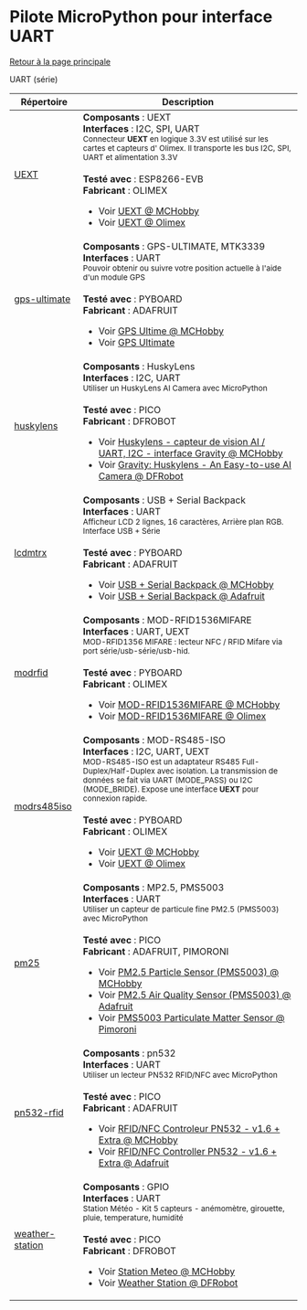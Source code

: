# Pilote MicroPython pour interface UART
[Retour à la page principale](../../readme.md)

UART (série)

<table>
<thead>
  <th>Répertoire</th><th>Description</th>
</thead>
<tbody>
  <tr><td><a href="../../../../tree/master/UEXT">UEXT</a></td>
      <td><strong>Composants</strong> : UEXT<br />
      <strong>Interfaces</strong> : I2C, SPI, UART<br />
<small>Connecteur <strong>UEXT</strong> en logique 3.3V est utilisé sur les cartes et capteurs d' Olimex. Il transporte les bus I2C, SPI, UART et alimentation 3.3V</small><br/><br />
      <strong>Testé avec</strong> : ESP8266-EVB<br />
      <strong>Fabricant</strong> : OLIMEX<br />
<ul>
<li>Voir <a href="https://shop.mchobby.be/fr/138-uext">UEXT @ MCHobby</a></li>
<li>Voir <a href="https://www.olimex.com/Products/Modules/">UEXT @ Olimex</a></li>
</ul>
      </td>
  </tr>
  <tr><td><a href="../../../../tree/master/gps-ultimate">gps-ultimate</a></td>
      <td><strong>Composants</strong> : GPS-ULTIMATE, MTK3339<br />
      <strong>Interfaces</strong> : UART<br />
<small>Pouvoir obtenir ou suivre votre position actuelle à l'aide d'un module GPS</small><br/><br />
      <strong>Testé avec</strong> : PYBOARD<br />
      <strong>Fabricant</strong> : ADAFRUIT<br />
<ul>
<li>Voir <a href="https://shop.mchobby.be/fr/breakout/62-gps-adafruit-ultimate-chipset-mtk3339--3232100000629-adafruit.html">GPS Ultime @ MCHobby</a></li>
<li>Voir <a href="https://www.adafruit.com/product/746">GPS Ultimate</a></li>
</ul>
      </td>
  </tr>
  <tr><td><a href="../../../../tree/master/huskylens">huskylens</a></td>
      <td><strong>Composants</strong> : HuskyLens<br />
      <strong>Interfaces</strong> : I2C, UART<br />
<small>Utiliser un HuskyLens AI Camera avec MicroPython</small><br/><br />
      <strong>Testé avec</strong> : PICO<br />
      <strong>Fabricant</strong> : DFROBOT<br />
<ul>
<li>Voir <a href="https://shop.mchobby.be/fr/imprimantes-et-camera/2421-huskylens-capteur-de-vision-ai-uart-i2c-interface-gravity-3232100024212-dfrobot.html">Huskylens - capteur de vision AI / UART, I2C - interface Gravity @ MCHobby</a></li>
<li>Voir <a href="https://www.dfrobot.com/product-1922.html">Gravity: Huskylens - An Easy-to-use AI Camera @ DFRobot</a></li>
</ul>
      </td>
  </tr>
  <tr><td><a href="../../../../tree/master/lcdmtrx">lcdmtrx</a></td>
      <td><strong>Composants</strong> : USB + Serial Backpack<br />
      <strong>Interfaces</strong> : UART<br />
<small>Afficheur LCD 2 lignes, 16 caractères, Arrière plan RGB. Interface USB + Série</small><br/><br />
      <strong>Testé avec</strong> : PYBOARD<br />
      <strong>Fabricant</strong> : ADAFRUIT<br />
<ul>
<li>Voir <a href="https://shop.mchobby.be/fr/afficheur-lcd-tft-oled/475-lcd-16x2-rgb-positif-usb-serie-3232100004757.html">USB + Serial Backpack @ MCHobby</a></li>
<li>Voir <a href="https://www.adafruit.com/product/782">USB + Serial Backpack @ Adafruit</a></li>
</ul>
      </td>
  </tr>
  <tr><td><a href="../../../../tree/master/modrfid">modrfid</a></td>
      <td><strong>Composants</strong> : MOD-RFID1536MIFARE<br />
      <strong>Interfaces</strong> : UART, UEXT<br />
<small>MOD-RFID1356 MIFARE : lecteur NFC / RFID Mifare via port série/usb-série/usb-hid.</small><br/><br />
      <strong>Testé avec</strong> : PYBOARD<br />
      <strong>Fabricant</strong> : OLIMEX<br />
<ul>
<li>Voir <a href="https://shop.mchobby.be/product.php?id_product=1619">MOD-RFID1536MIFARE @ MCHobby</a></li>
<li>Voir <a href="https://www.olimex.com/Products/Modules/RFID/MOD-RFID1356MIFARE/">MOD-RFID1536MIFARE @ Olimex</a></li>
</ul>
      </td>
  </tr>
  <tr><td><a href="../../../../tree/master/modrs485iso">modrs485iso</a></td>
      <td><strong>Composants</strong> : MOD-RS485-ISO<br />
      <strong>Interfaces</strong> : I2C, UART, UEXT<br />
<small>MOD-RS485-ISO est un adaptateur RS485 Full-Duplex/Half-Duplex avec isolation. La transmission de données se fait via UART (MODE_PASS) ou I2C (MODE_BRIDE). Expose une interface <strong>UEXT</strong> pour connexion rapide.</small><br/><br />
      <strong>Testé avec</strong> : PYBOARD<br />
      <strong>Fabricant</strong> : OLIMEX<br />
<ul>
<li>Voir <a href="https://shop.mchobby.be/fr/138-uext">UEXT @ MCHobby</a></li>
<li>Voir <a href="https://www.olimex.com/Products/Modules/">UEXT @ Olimex</a></li>
</ul>
      </td>
  </tr>
  <tr><td><a href="../../../../tree/master/pm25">pm25</a></td>
      <td><strong>Composants</strong> : MP2.5, PMS5003<br />
      <strong>Interfaces</strong> : UART<br />
<small>Utiliser un capteur de particule fine PM2.5 (PMS5003) avec MicroPython</small><br/><br />
      <strong>Testé avec</strong> : PICO<br />
      <strong>Fabricant</strong> : ADAFRUIT, PIMORONI<br />
<ul>
<li>Voir <a href="https://shop.mchobby.be/product.php?id_product=1332">PM2.5 Particle Sensor (PMS5003) @ MCHobby</a></li>
<li>Voir <a href="https://www.adafruit.com/product/3686">PM2.5 Air Quality Sensor (PMS5003) @ Adafruit</a></li>
<li>Voir <a href="(https://shop.pimoroni.com/products/pms5003-particulate-matter-sensor-with-cable">PMS5003 Particulate Matter Sensor @ Pimoroni</a></li>
</ul>
      </td>
  </tr>
  <tr><td><a href="../../../../tree/master/pn532-rfid">pn532-rfid</a></td>
      <td><strong>Composants</strong> : pn532<br />
      <strong>Interfaces</strong> : UART<br />
<small>Utiliser un lecteur PN532 RFID/NFC avec MicroPython</small><br/><br />
      <strong>Testé avec</strong> : PICO<br />
      <strong>Fabricant</strong> : ADAFRUIT<br />
<ul>
<li>Voir <a href="https://shop.mchobby.be/fr/cartes-breakout/528-rfid-nfc-controleur-pn532-3232100005280-adafruit.html">RFID/NFC Controleur PN532 - v1.6 + Extra @ MCHobby</a></li>
<li>Voir <a href="https://www.adafruit.com/product/364">RFID/NFC Controller PN532 - v1.6 + Extra @ Adafruit</a></li>
</ul>
      </td>
  </tr>
  <tr><td><a href="../../../../tree/master/weather-station">weather-station</a></td>
      <td><strong>Composants</strong> : GPIO<br />
      <strong>Interfaces</strong> : UART<br />
<small>Station Météo - Kit 5 capteurs - anémomètre, girouette, pluie, temperature, humidité</small><br/><br />
      <strong>Testé avec</strong> : PICO<br />
      <strong>Fabricant</strong> : DFROBOT<br />
<ul>
<li>Voir <a href="https://shop.mchobby.be/product.php?id_product=2385">Station Meteo @ MCHobby</a></li>
<li>Voir <a href="https://www.dfrobot.com/product-1308.html">Weather Station @ DFRobot</a></li>
</ul>
      </td>
  </tr>
</tbody>
</table>
